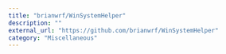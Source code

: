 ```yaml
---
title: "brianwrf/WinSystemHelper"
description: ""
external_url: "https://github.com/brianwrf/WinSystemHelper"
category: "Miscellaneous"
---
```

